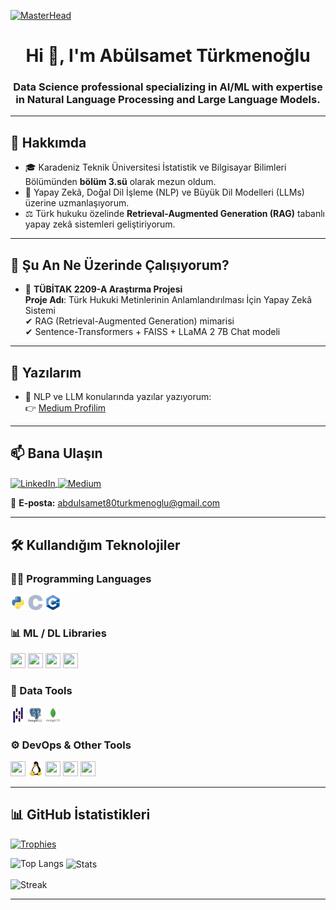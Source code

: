 [![MasterHead](https://dataaspirant.com/wp-content/uploads/2025/04/1-2.png)](https://github.com/AbdulSametTurkmenoglu)

<h1 align="center">Hi 👋, I'm Abülsamet Türkmenoğlu</h1>
<h3 align="center">Data Science professional specializing in AI/ML with expertise in Natural Language Processing and Large Language Models.</h3>

---

## 🚀 Hakkımda

- 🎓 Karadeniz Teknik Üniversitesi İstatistik ve Bilgisayar Bilimleri Bölümünden **bölüm 3.sü** olarak mezun oldum.  
- 🤖 Yapay Zekâ, Doğal Dil İşleme (NLP) ve Büyük Dil Modelleri (LLMs) üzerine uzmanlaşıyorum.  
- ⚖️ Türk hukuku özelinde **Retrieval-Augmented Generation (RAG)** tabanlı yapay zekâ sistemleri geliştiriyorum.

---

## 🧪 Şu An Ne Üzerinde Çalışıyorum?

- 🔭 **TÜBİTAK 2209-A Araştırma Projesi**  
  **Proje Adı**: Türk Hukuki Metinlerinin Anlamlandırılması İçin Yapay Zekâ Sistemi  
  ✔ RAG (Retrieval-Augmented Generation) mimarisi  
  ✔ Sentence-Transformers + FAISS + LLaMA 2 7B Chat modeli

---

## 📝 Yazılarım

- 📄 NLP ve LLM konularında yazılar yazıyorum:  
  👉 [Medium Profilim](https://medium.com/@rootsamet.8034)

---

## 📫 Bana Ulaşın

<p align="left">
  <a href="https://linkedin.com/in/sametturkmenoglu" target="_blank">
    <img align="center" src="https://raw.githubusercontent.com/rahuldkjain/github-profile-readme-generator/master/src/images/icons/Social/linked-in-alt.svg" alt="LinkedIn" height="30" width="40" />
  </a>
  <a href="https://medium.com/@rootsamet.8034" target="_blank">
    <img align="center" src="https://raw.githubusercontent.com/rahuldkjain/github-profile-readme-generator/master/src/images/icons/Social/medium.svg" alt="Medium" height="30" width="40" />
  </a>
</p>

📧 **E-posta:** abdulsamet80turkmenoglu@gmail.com

---

## 🛠️ Kullandığım Teknolojiler

### 🧑‍💻 Programming Languages
<p>
  <img src="https://raw.githubusercontent.com/devicons/devicon/master/icons/python/python-original.svg" width="24" height="24" />
  <img src="https://raw.githubusercontent.com/devicons/devicon/master/icons/c/c-original.svg" width="24" height="24" />
  <img src="https://raw.githubusercontent.com/devicons/devicon/master/icons/cplusplus/cplusplus-original.svg" width="24" height="24" />
</p>

### 📊 ML / DL Libraries
<p>
  <img src="https://www.vectorlogo.zone/logos/pytorch/pytorch-icon.svg" width="24" height="24" />
  <img src="https://www.vectorlogo.zone/logos/tensorflow/tensorflow-icon.svg" width="24" height="24" />
  <img src="https://upload.wikimedia.org/wikipedia/commons/0/05/Scikit_learn_logo_small.svg" width="24" height="24" />
  <img src="https://seaborn.pydata.org/_images/logo-mark-lightbg.svg" width="24" height="24" />
</p>

### 🧪 Data Tools
<p>
  <img src="https://raw.githubusercontent.com/devicons/devicon/2ae2a900d2f041da66e950e4d48052658d850630/icons/pandas/pandas-original.svg" width="24" height="24" />
  <img src="https://raw.githubusercontent.com/devicons/devicon/master/icons/postgresql/postgresql-original-wordmark.svg" width="24" height="24" />
  <img src="https://raw.githubusercontent.com/devicons/devicon/master/icons/mongodb/mongodb-original-wordmark.svg" width="24" height="24" />
</p>

### ⚙️ DevOps & Other Tools
<p>
  <img src="https://www.vectorlogo.zone/logos/git-scm/git-scm-icon.svg" width="24" height="24" />
  <img src="https://raw.githubusercontent.com/devicons/devicon/master/icons/linux/linux-original.svg" width="24" height="24" />
  <img src="https://www.vectorlogo.zone/logos/docker/docker-icon.svg" width="24" height="24" />
  <img src="https://www.vectorlogo.zone/logos/opencv/opencv-icon.svg" width="24" height="24" />
  <img src="https://www.vectorlogo.zone/logos/figma/figma-icon.svg" width="24" height="24" />
</p>

---
## 📊 GitHub İstatistikleri

<p align="left">
  <a href="https://github.com/ryo-ma/github-profile-trophy">
    <img src="https://github-profile-trophy.vercel.app/?username=abdulsametturkmenoglu&theme=radical" alt="Trophies" />
  </a>
</p>

<p>
  <img align="left" src="https://github-readme-stats.vercel.app/api/top-langs?username=abdulsametturkmenoglu&show_icons=true&locale=en&layout=compact" alt="Top Langs" />
</p>

<p>&nbsp;<img align="center" src="https://github-readme-stats.vercel.app/api?username=abdulsametturkmenoglu&show_icons=true&locale=en" alt="Stats" /></p>

<p><img align="center" src="https://github-readme-streak-stats.herokuapp.com/?user=abdulsametturkmenoglu&theme=dark" alt="Streak" /></p>

---



